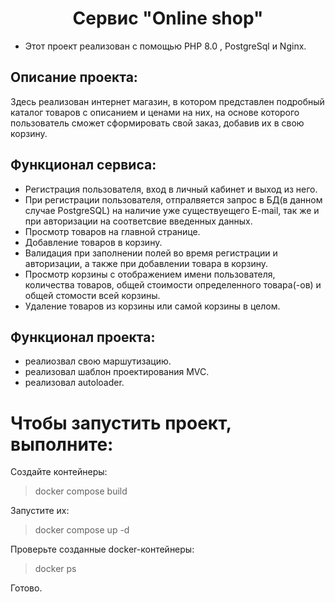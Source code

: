 ## <h1 align="center">Сервис "Online shop"</h1> 
 
* Этот проект реализован с помощью PHP 8.0 , PostgreSql и Nginx.


<!-- ABOUT THE PROJECT -->
## Описание проекта:

Здесь реализован интернет магазин, в котором представлен подробный каталог товаров с описанием и ценами на них, на основе которого пользователь сможет сформировать свой заказ, добавив их в свою корзину.



## Функционал сервиса:

* Регистрация пользователя, вход в личный кабинет и выход из него.
* При регистрации пользователя, отпралвяется запрос в БД(в данном случае PostgreSQL) на наличие уже существуещего E-mail, так же и при авторизации на соответсвие введенных данных.
* Просмотр товаров на главной странице.
* Добавление товаров в корзину.
* Валидация при заполнении полей во время регистрации и авторизации, а также при добавлении товара в корзину.
* Просмотр корзины с отображением имени пользователя, количества товаров, общей стоимости определенного товара(-ов) и общей стомости всей корзины.
* Удаление товаров из корзины или самой корзины в целом.


## Функционал проекта:

* реалиозвал свою маршутизацию.
* реализовал шаблон проектирования MVC.
* реализовал autoloader.

# Чтобы запустить проект, выполните:

Создайте контейнеры:
>docker compose build

Запустите их:
>docker compose up -d

Проверьте созданные docker-контейнеры:
>docker ps

Готово.
